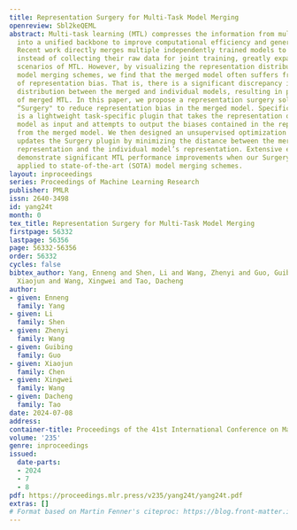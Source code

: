 ```yaml
---
title: Representation Surgery for Multi-Task Model Merging
openreview: Sbl2keQEML
abstract: Multi-task learning (MTL) compresses the information from multiple tasks
  into a unified backbone to improve computational efficiency and generalization.
  Recent work directly merges multiple independently trained models to perform MTL
  instead of collecting their raw data for joint training, greatly expanding the application
  scenarios of MTL. However, by visualizing the representation distribution of existing
  model merging schemes, we find that the merged model often suffers from the dilemma
  of representation bias. That is, there is a significant discrepancy in the representation
  distribution between the merged and individual models, resulting in poor performance
  of merged MTL. In this paper, we propose a representation surgery solution called
  “Surgery" to reduce representation bias in the merged model. Specifically, Surgery
  is a lightweight task-specific plugin that takes the representation of the merged
  model as input and attempts to output the biases contained in the representation
  from the merged model. We then designed an unsupervised optimization objective that
  updates the Surgery plugin by minimizing the distance between the merged model’s
  representation and the individual model’s representation. Extensive experiments
  demonstrate significant MTL performance improvements when our Surgery plugin is
  applied to state-of-the-art (SOTA) model merging schemes.
layout: inproceedings
series: Proceedings of Machine Learning Research
publisher: PMLR
issn: 2640-3498
id: yang24t
month: 0
tex_title: Representation Surgery for Multi-Task Model Merging
firstpage: 56332
lastpage: 56356
page: 56332-56356
order: 56332
cycles: false
bibtex_author: Yang, Enneng and Shen, Li and Wang, Zhenyi and Guo, Guibing and Chen,
  Xiaojun and Wang, Xingwei and Tao, Dacheng
author:
- given: Enneng
  family: Yang
- given: Li
  family: Shen
- given: Zhenyi
  family: Wang
- given: Guibing
  family: Guo
- given: Xiaojun
  family: Chen
- given: Xingwei
  family: Wang
- given: Dacheng
  family: Tao
date: 2024-07-08
address:
container-title: Proceedings of the 41st International Conference on Machine Learning
volume: '235'
genre: inproceedings
issued:
  date-parts:
  - 2024
  - 7
  - 8
pdf: https://proceedings.mlr.press/v235/yang24t/yang24t.pdf
extras: []
# Format based on Martin Fenner's citeproc: https://blog.front-matter.io/posts/citeproc-yaml-for-bibliographies/
---
```


